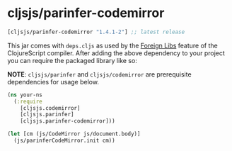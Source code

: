 # cljsjs/parinfer-codemirror

[](dependency)
```clojure
[cljsjs/parinfer-codemirror "1.4.1-2"] ;; latest release
```
[](/dependency)

This jar comes with `deps.cljs` as used by the [Foreign Libs][flibs] feature
of the ClojureScript compiler. After adding the above dependency to your project
you can require the packaged library like so:

__NOTE__: `cljsjs/parinfer` and `cljsjs/codemirror` are prerequisite dependencies
for usage below.

```clojure
(ns your-ns
  (:require
    [cljsjs.codemirror]
    [cljsjs.parinfer]
    [cljsjs.parinfer-codemirror]))

(let [cm (js/CodeMirror js/document.body)]
  (js/parinferCodeMirror.init cm))
```


[flibs]: https://clojurescript.org/reference/packaging-foreign-deps
